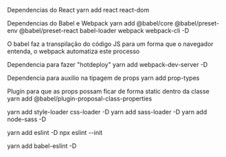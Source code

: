 Dependencias do React
yarn add react react-dom

Dependencias do Babel e Webpack
yarn add @babel/core @babel/preset-env @babel/preset-react babel-loader webpack webpack-cli -D

O babel faz a transpilação do código JS para um forma que o navegador entenda, o webpack automatiza este processo

Dependencia para fazer "hotdeploy"
yarn add webpack-dev-server -D

Dependencia para auxilio na tipagem de props
yarn add prop-types

Plugin para que as props possam ficar de forma static dentro da classe
yarn add @babel/plugin-proposal-class-properties

yarn add style-loader css-loader -D
yarn add sass-loader -D
yarn add node-sass -D

yarn add eslint -D
npx eslint --init

yarn add babel-eslint -D
